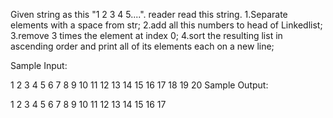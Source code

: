 Given string as this "1 2 3 4 5....". reader read this string.
1.Separate elements with a space from str;
2.add all this numbers to head of Linkedlist;
3.remove 3 times the element at index 0;
4.sort the resulting list in ascending order and print all of its elements each on a new line;

Sample Input:

1 2 3 4 5 6 7 8 9 10 11 12 13 14 15 16 17 18 19 20
Sample Output:

1
2
3
4
5
6
7
8
9
10
11
12
13
14
15
16
17